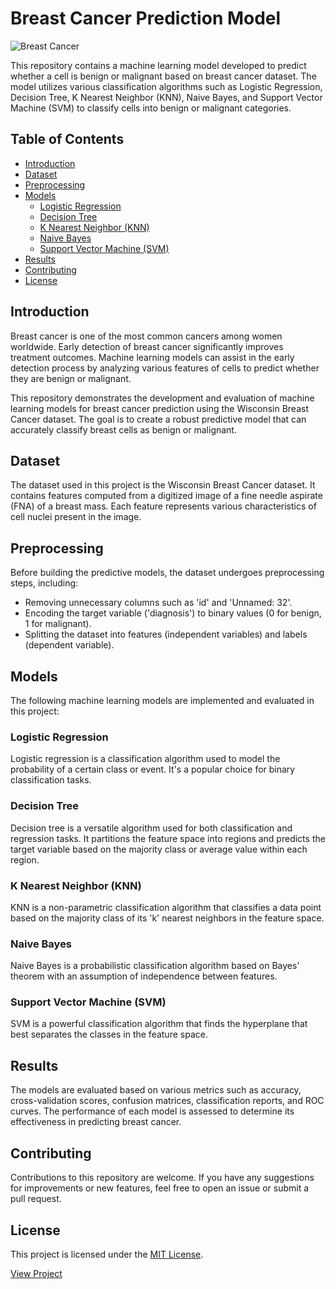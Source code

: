 # Breast Cancer Prediction Model

![Breast Cancer](BC.png)

This repository contains a machine learning model developed to predict whether a cell is benign or malignant based on breast cancer dataset. The model utilizes various classification algorithms such as Logistic Regression, Decision Tree, K Nearest Neighbor (KNN), Naive Bayes, and Support Vector Machine (SVM) to classify cells into benign or malignant categories.

## Table of Contents
- [Introduction](#introduction)
- [Dataset](#dataset)
- [Preprocessing](#preprocessing)
- [Models](#models)
  - [Logistic Regression](#logistic-regression)
  - [Decision Tree](#decision-tree)
  - [K Nearest Neighbor (KNN)](#k-nearest-neighbor-knn)
  - [Naive Bayes](#naive-bayes)
  - [Support Vector Machine (SVM)](#support-vector-machine-svm)
- [Results](#results)
- [Contributing](#contributing)
- [License](#license)

## Introduction

Breast cancer is one of the most common cancers among women worldwide. Early detection of breast cancer significantly improves treatment outcomes. Machine learning models can assist in the early detection process by analyzing various features of cells to predict whether they are benign or malignant.

This repository demonstrates the development and evaluation of machine learning models for breast cancer prediction using the Wisconsin Breast Cancer dataset. The goal is to create a robust predictive model that can accurately classify breast cells as benign or malignant.

## Dataset

The dataset used in this project is the Wisconsin Breast Cancer dataset. It contains features computed from a digitized image of a fine needle aspirate (FNA) of a breast mass. Each feature represents various characteristics of cell nuclei present in the image.

## Preprocessing

Before building the predictive models, the dataset undergoes preprocessing steps, including:
- Removing unnecessary columns such as 'id' and 'Unnamed: 32'.
- Encoding the target variable ('diagnosis') to binary values (0 for benign, 1 for malignant).
- Splitting the dataset into features (independent variables) and labels (dependent variable).

## Models

The following machine learning models are implemented and evaluated in this project:

### Logistic Regression

Logistic regression is a classification algorithm used to model the probability of a certain class or event. It's a popular choice for binary classification tasks.

### Decision Tree

Decision tree is a versatile algorithm used for both classification and regression tasks. It partitions the feature space into regions and predicts the target variable based on the majority class or average value within each region.

### K Nearest Neighbor (KNN)

KNN is a non-parametric classification algorithm that classifies a data point based on the majority class of its 'k' nearest neighbors in the feature space.

### Naive Bayes

Naive Bayes is a probabilistic classification algorithm based on Bayes' theorem with an assumption of independence between features.

### Support Vector Machine (SVM)

SVM is a powerful classification algorithm that finds the hyperplane that best separates the classes in the feature space.

## Results

The models are evaluated based on various metrics such as accuracy, cross-validation scores, confusion matrices, classification reports, and ROC curves. The performance of each model is assessed to determine its effectiveness in predicting breast cancer.

## Contributing

Contributions to this repository are welcome. If you have any suggestions for improvements or new features, feel free to open an issue or submit a pull request.

## License

This project is licensed under the [MIT License](LICENSE).

[View Project](https://github.com/Victor7615/Breast-Cancer-Classification/edit/main/README.md)

